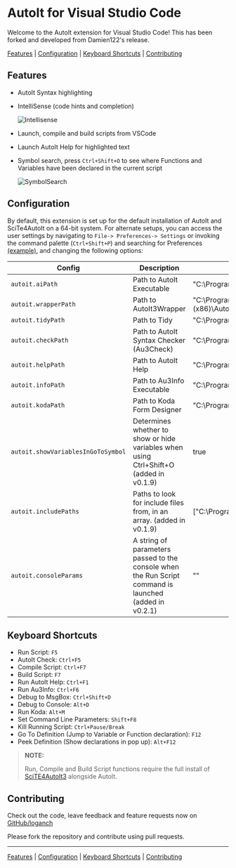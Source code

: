 # AutoIt for Visual Studio Code

Welcome to the AutoIt extension for Visual Studio Code! This has been forked
and developed from Damien122's release.

[Features](#features) | [Configuration](#configuration) | [Keyboard Shortcuts](#keyboard-shortcuts) | [Contributing](#contributing)

## Features

* AutoIt Syntax highlighting
* IntelliSense (code hints and completion)

  ![Intellisense](img/docs/signaturehelp.gif)

* Launch, compile and build scripts from VSCode
* Launch AutoIt Help for highlighted text
* Symbol search, press `Ctrl+Shift+O` to see where Functions and Variables have been declared in the current script

  ![SymbolSearch](img/docs/symbolsearch.gif)

## Configuration

By default, this extension is set up for the default installation of AutoIt and SciTe4AutoIt on a 64-bit system. For alternate setups, you can access the user settings by navigating to `File-> Preferences-> Settings` or invoking the command palette (`Ctrl+Shift+P`) and searching for Preferences [(example)](img/docs/CtrlShiftP.png), and changing the following options:

| Config                             | Description                                                                                            | Default                                                                       |
| ---------------------------------- | ------------------------------------------------------------------------------------------------------ | ----------------------------------------------------------------------------- |
| `autoit.aiPath`                    | Path to AutoIt Executable                                                                              | "C:\\Program Files (x86)\\AutoIt3\\AutoIt3.exe"                               |
| `autoit.wrapperPath`               | Path to AutoIt3Wrapper                                                                                 | "C:\\Program Files (x86)\\AutoIt3\\SciTE\\AutoIt3Wrapper\\AutoIt3Wrapper.au3" |
| `autoit.tidyPath`                  | Path to Tidy                                                                                           | "C:\\Program Files (x86)\\AutoIt3\\SciTE\\Tidy\\Tidy.exe"                     |
| `autoit.checkPath`                 | Path to AutoIt Syntax Checker (Au3Check)                                                               | "C:\\Program Files (x86)\\AutoIt3\\AU3Check.exe"                              |
| `autoit.helpPath`                  | Path to AutoIt Help                                                                                    | "C:\\Program Files (x86)\\AutoIt3\\AutoIt3Help.exe"                           |
| `autoit.infoPath`                  | Path to Au3Info Executable                                                                             | "C:\\Program Files (x86)\\AutoIt3\\Au3Info.exe"                               |
| `autoit.kodaPath`                  | Path to Koda Form Designer                                                                             | "C:\\Program Files (x86)\\AutoIt3\\SciTE\\Koda\\FD.exe"                       |
| `autoit.showVariablesInGoToSymbol` | Determines whether to show or hide variables when using Ctrl+Shift+O (added in v0.1.9)                 | true                                                                          |
| `autoit.includePaths`              | Paths to look for include files from, in an array. (added in v0.1.9)                                   | ["C:\\Program Files (x86)\\AutoIt3\\Include"]                                 |
| `autoit.consoleParams`             | A string of parameters passed to the console when the Run Script command is launched (added in v0.2.1) | ""                                                                            |

<!-- * Access the command palette `Ctrl+Shift+P`, type Preferences: Open User Settings or Preferences: Open Workspace Settings. -->

  <!-- ![CtrlShiftP](img/docs/CtrlShiftP.png) -->

<!-- * Configure the paths according to your AutoIt installation. -->

  <!-- ![AutoItConfiguration](img/docs/AutoItConfiguration.png) -->

## Keyboard Shortcuts

* Run Script: `F5`
* AutoIt Check: `Ctrl+F5`
* Compile Script: `Ctrl+F7`
* Build Script: `F7`
* Run AutoIt Help: `Ctrl+F1`
* Run Au3Info: `Ctrl+F6`
* Debug to MsgBox: `Ctrl+Shift+D`
* Debug to Console: `Alt+D`
* Run Koda: `Alt+M`
* Set Command Line Parameters: `Shift+F8`
* Kill Running Script: `Ctrl+Pause/Break`
* Go To Definition (Jump to Variable or Function declaration): `F12`
* Peek Definition (Show declarations in pop up): `Alt+F12`

> **NOTE:**
>
> Run, Compile and Build Script functions require the full install of [SciTE4AutoIt3](https://www.autoitscript.com/site/autoit-script-editor/downloads/) alongside AutoIt.

## Contributing

Check out the code, leave feedback and feature requests now on [GitHub/loganch](https://github.com/loganch/AutoIt-VSCode)

Please fork the repository and contribute using pull requests.

---

[Features](#features) | [Configuration](#configuration) | [Keyboard Shortcuts](#keyboard-shortcuts) | [Contributing](#contributing)
